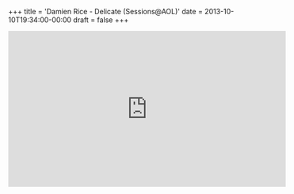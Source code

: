 +++
title = 'Damien Rice - Delicate (Sessions@AOL)'
date = 2013-10-10T19:34:00-00:00
draft = false
+++

<iframe width="560" height="315" src="https://www.youtube.com/embed/dRPwFAoQwxc?si=-VDzP8RZjGdn2sPC" title="YouTube video player" frameborder="0" allow="accelerometer; autoplay; clipboard-write; encrypted-media; gyroscope; picture-in-picture; web-share" referrerpolicy="strict-origin-when-cross-origin" allowfullscreen></iframe>
